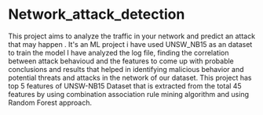 # Network_attack_detection
This project aims to analyze the traffic in your network and predict an attack that may happen .
It's an ML project i have used UNSW_NB15 as an dataset to train the model
I have  analyzed the log file, finding the correlation between attack behavioud and the features to come up with probable conclusions and results that helped in identifying malicious behavior and potential threats and attacks in the network of our dataset.
This project has top 5 features of UNSW-NB15 Dataset that is extracted from the
total 45 features by using combination association rule mining algorithm and
using Random Forest approach.

